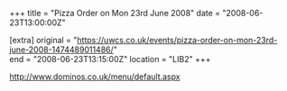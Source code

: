 +++
title = "Pizza Order on Mon 23rd June 2008"
date = "2008-06-23T13:00:00Z"

[extra]
original = "https://uwcs.co.uk/events/pizza-order-on-mon-23rd-june-2008-1474489011486/"    
end = "2008-06-23T13:15:00Z"
location = "LIB2"
+++

http://www.dominos.co.uk/menu/default.aspx

